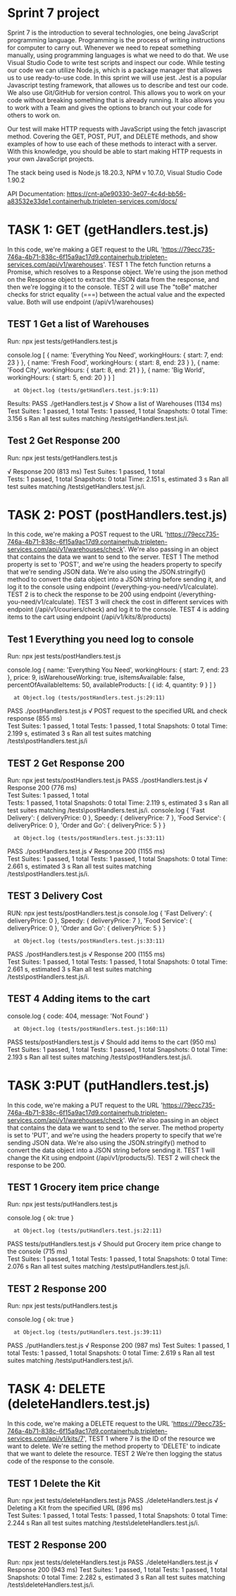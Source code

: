 # Sprint 7 project 

Sprint 7 is the introduction to several technologies, one being JavaScript programming language. Programming is the process of writing instructions for computer to carry out. Whenever we need to repeat something manually, using programming languages is what we need to do that. We use Visual Studio Code to write test scripts and inspect our code. While testing our code we can utilize Node.js, which is a package manager that allowes us to use ready-to-use code. In this sprint we will use jest. Jest is a popular Javascript testing framework, that allowes us to describe and test our code. We also use Git/GitHub for version control. This allows you to work on your code without breaking something that is already running. It also allows you to work with a Team and gives the options to branch out your code for others to work on.

Our test will make HTTP requests with JavaScript using the fetch javascript method. Covering the GET, POST, PUT, and DELETE methods, and show examples of how to use each of these methods to interact with a server. With this knowledge, you should be able to start making HTTP requests in your own JavaScript projects. 

The stack being used is Node.js 18.20.3, NPM v 10.7.0, Visual Studio Code 1.90.2

API Documentation: https://cnt-a0e90330-3e07-4c4d-bb56-a83532e33de1.containerhub.tripleten-services.com/docs/

# TASK 1: GET (getHandlers.test.js)

In this code, we're making a GET request to the URL 'https://79ecc735-746a-4b71-838c-6f15a9ac17d9.containerhub.tripleten-services.com/api/v1/warehouses'. TEST 1 The fetch function returns a Promise, which resolves to a Response object. We're using the json method on the Response object to extract the JSON data from the response, and then we're logging it to the console. TEST 2 will use The "toBe" matcher checks for strict equality (===) between the actual value and the expected value. Both will use endpoint (/api/v1/warehouses)

## TEST 1 Get a list of Warehouses
Run:  npx jest tests/getHandlers.test.js

console.log
    [
      { name: 'Everything You Need', workingHours: { start: 7, end: 23 } },
      { name: 'Fresh Food', workingHours: { start: 8, end: 23 } },
      { name: 'Food City', workingHours: { start: 8, end: 21 } },
      { name: 'Big World', workingHours: { start: 5, end: 20 } }
    ]

      at Object.log (tests/getHandlers.test.js:9:11)
Results:   PASS  ./getHandlers.test.js
  √ Show a list of Warehouses (1134 ms)
Test Suites: 1 passed, 1 total
Tests:       1 passed, 1 total
Snapshots:   0 total
Time:        3.156 s
Ran all test suites matching /tests\\getHandlers.test.js/i.

## Test 2 Get Response 200
Run:  npx jest tests/getHandlers.test.js

  √ Response 200 (813 ms)
Test Suites: 1 passed, 1 total                                                                                                                         
Tests:       1 passed, 1 total                                                                                                                                      Snapshots:   0 total
Time:        2.151 s, estimated 3 s
Ran all test suites matching /tests\\getHandlers.test.js/i.

# TASK 2: POST (postHandlers.test.js)

In this code, we're making a POST request to the URL 'https://79ecc735-746a-4b71-838c-6f15a9ac17d9.containerhub.tripleten-services.com/api/v1/warehouses/check'. We're also passing in an object that contains the data we want to send to the server. TEST 1 The method property is set to 'POST', and we're using the headers property to specify that we're sending JSON data. We're also using the JSON.stringify() method to convert the data object into a JSON string before sending it, and log it to the console using endpoint (/everything-you-need/v1/calculate). TEST 2 is to check the response to be 200 using endpoint (/everything-you-need/v1/calculate). TEST 3 will check the cost in different services with endpoint (/api/v1/couriers/check) and log it to the console. TEST 4 is adding items to the cart using endpoint (/api/v1/kits/8/products)

## Test 1 Everything you need log to console
Run: npx jest tests/postHandlers.test.js

  console.log
    {
      name: 'Everything You Need',
      workingHours: { start: 7, end: 23 },
      price: 9,
      isWarehouseWorking: true,
      isItemsAvailable: false,
      percentOfAvailableItems: 50,
      availableProducts: [ { id: 4, quantity: 9 } ]
    }

      at Object.log (tests/postHandlers.test.js:29:11)
PASS  ./postHandlers.test.js
  √ POST request to the specified URL and check response (855 ms)                                                                                                       
Test Suites: 1 passed, 1 total
Tests:       1 passed, 1 total                                                                                                                                      Snapshots:   0 total
Time:        2.199 s, estimated 3 s
Ran all test suites matching /tests\\postHandlers.test.js/i

## TEST 2 Get Response 200
Run: npx jest tests/postHandlers.test.js
 PASS  ./postHandlers.test.js
  √ Response 200 (776 ms)                                                                                                                         
Test Suites: 1 passed, 1 total                                                                                                      
Tests:       1 passed, 1 total                                                                                                                                      Snapshots:   0 total
Time:        2.119 s, estimated 3 s
Ran all test suites matching /tests\\postHandlers.test.js/i.
console.log
    {
      'Fast Delivery': { deliveryPrice: 0 },
      Speedy: { deliveryPrice: 7 },
      'Food Service': { deliveryPrice: 0 },
      'Order and Go': { deliveryPrice: 5 }
    }

      at Object.log (tests/postHandlers.test.js:33:11)
PASS  ./postHandlers.test.js
  √ Response 200 (1155 ms)                                                                                                                                 
Test Suites: 1 passed, 1 total
Tests:       1 passed, 1 total
Snapshots:   0 total
Time:        2.661 s, estimated 3 s
Ran all test suites matching /tests\\postHandlers.test.js/i.

## TEST 3 Delivery Cost
RUN: npx jest tests/postHandlers.test.js
console.log
    {
      'Fast Delivery': { deliveryPrice: 0 },
      Speedy: { deliveryPrice: 7 },
      'Food Service': { deliveryPrice: 0 },
      'Order and Go': { deliveryPrice: 5 }
    }

      at Object.log (tests/postHandlers.test.js:33:11)
PASS  ./postHandlers.test.js
  √ Response 200 (1155 ms)                                                                                                                                   
Test Suites: 1 passed, 1 total
Tests:       1 passed, 1 total
Snapshots:   0 total
Time:        2.661 s, estimated 3 s
Ran all test suites matching /tests\\postHandlers.test.js/i.

## TEST 4 Adding items to the cart
console.log
    { code: 404, message: 'Not Found' }

      at Object.log (tests/postHandlers.test.js:160:11)
PASS  tests/postHandlers.test.js
  √ Should add items to the cart (950 ms)
Test Suites: 1 passed, 1 total
Tests:       1 passed, 1 total
Snapshots:   0 total
Time:        2.193 s
Ran all test suites matching /tests\\postHandlers.test.js/i.

# TASK 3:PUT (putHandlers.test.js)

In this code, we're making a PUT request to the URL 'https://79ecc735-746a-4b71-838c-6f15a9ac17d9.containerhub.tripleten-services.com/api/v1/warehouses/check'. We're also passing in an object that contains the data we want to send to the server. The method property is set to 'PUT', and we're using the headers property to specify that we're sending JSON data. We're also using the JSON.stringify() method to convert the data object into a JSON string before sending it. TEST 1 will change the Kit using endpoint (/api/v1/products/5). TEST 2 will check the response to be 200.

## TEST 1 Grocery item price change
Run: npx jest tests/putHandlers.test.js

  console.log
    { ok: true }

      at Object.log (tests/putHandlers.test.js:22:11)
 PASS  tests/putHandlers.test.js
  √ Should put Grocery item price change to the console (715 ms)                                                                                                                         
Test Suites: 1 passed, 1 total
Tests:       1 passed, 1 total
Snapshots:   0 total
Time:        2.076 s
Ran all test suites matching /tests\\putHandlers.test.js/i.

## TEST 2 Response 200
Run: npx jest tests/putHandlers.test.js

console.log
    { ok: true }

      at Object.log (tests/putHandlers.test.js:39:11)
PASS  ./putHandlers.test.js
  √ Response 200 (987 ms)
Test Suites: 1 passed, 1 total
Tests:       1 passed, 1 total
Snapshots:   0 total
Time:        2.619 s
Ran all test suites matching /tests\\putHandlers.test.js/i.

# TASK 4: DELETE (deleteHandlers.test.js)

In this code, we're making a DELETE request to the URL 'https://79ecc735-746a-4b71-838c-6f15a9ac17d9.containerhub.tripleten-services.com/api/v1/kits/7', TEST 1 where 7 is the ID of the resource we want to delete. We're setting the method property to 'DELETE' to indicate that we want to delete the resource. TEST 2 We're then logging the status code of the response to the console.

## TEST 1 Delete the Kit 
Run: npx jest tests/deleteHandlers.test.js
 PASS  ./deleteHandlers.test.js
  √ Deleting a Kit from the specified URL (896 ms)                           
Test Suites: 1 passed, 1 total
Tests:       1 passed, 1 total                                                                                                                                      Snapshots:   0 total
Time:        2.244 s
Ran all test suites matching /tests\\deleteHandlers.test.js/i.

## TEST 2 Response 200
Run: npx jest tests/deleteHandlers.test.js
 PASS  ./deleteHandlers.test.js
  √ Response 200 (943 ms)
Test Suites: 1 passed, 1 total                                                                                                                          Tests:       1 passed, 1 total                                                                                                                                      Snapshots:   0 total
Time:        2.282 s, estimated 3 s
Ran all test suites matching /tests\\deleteHandlers.test.js/i.

